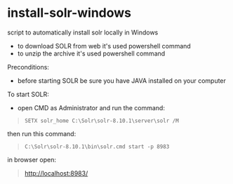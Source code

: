 # install-solr-windows
script to automatically install solr locally in Windows


* to download SOLR from web it's used powershell command
* to unzip the archive it's used powershell command

Preconditions:
* before starting SOLR be sure you have JAVA installed on your computer

To start SOLR:
* open CMD as Administrator and run the command:
 > `SETX solr_home C:\Solr\solr-8.10.1\server\solr /M`

 then run this command:
 > `C:\Solr\solr-8.10.1\bin\solr.cmd start -p 8983`

in browser open:
 > [http://localhost:8983/](http://localhost:8983/)
